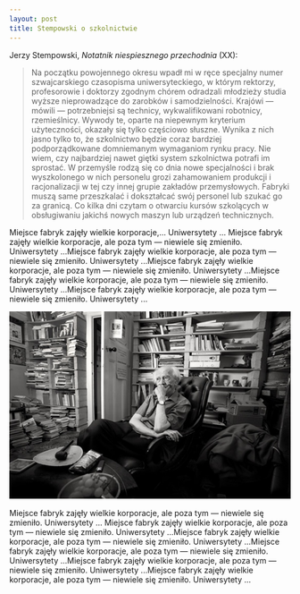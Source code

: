 ```yaml
---
layout: post
title: Stempowski o szkolnictwie
---
```


Jerzy Stempowski, *Notatnik niespiesznego przechodnia* (XX):

> Na początku powojennego okresu wpadł mi w ręce specjalny numer szwajcarskiego czasopisma uniwersyteckiego, w którym rektorzy, profesorowie i doktorzy zgodnym chórem odradzali młodzieży studia wyższe nieprowadzące do zarobków i samodzielności. Krajówi — mówili — potrzebniejsi są technicy, wykwalifikowani robotnicy, rzemieślnicy. Wywody te, oparte na niepewnym kryterium użyteczności, okazały się tylko częściowo słuszne. Wynika z nich jasno tylko to, że szkolnictwo będzie coraz bardziej podporządkowane domniemanym wymaganiom rynku pracy. Nie wiem, czy najbardziej nawet giętki system szkolnictwa potrafi im sprostać. W przemyśle rodzą się co dnia nowe specjalności i brak wyszkolonego w nich personelu grozi zahamowaniem produkcji i racjonalizacji w tej czy innej grupie zakładów przemysłowych. Fabryki muszą same przeszkalać i dokształcać swój personel lub szukać go za granicą. Co kilka dni czytam o otwarciu kursów szkolących w obsługiwaniu jakichś nowych maszyn lub urządzeń technicznych.

Miejsce fabryk zajęły wielkie korporacje,... Uniwersytety ... Miejsce fabryk zajęły wielkie korporacje, ale poza tym — niewiele się zmieniło. Uniwersytety ...Miejsce fabryk zajęły wielkie korporacje, ale poza tym — niewiele się zmieniło. Uniwersytety ...Miejsce fabryk zajęły wielkie korporacje, ale poza tym — niewiele się zmieniło. Uniwersytety ...Miejsce fabryk zajęły wielkie korporacje, ale poza tym — niewiele się zmieniło. Uniwersytety ...Miejsce fabryk zajęły wielkie korporacje, ale poza tym — niewiele się zmieniło. Uniwersytety ...

![Zygmunt Bauman](/assets/bauman1.jpg)

Miejsce fabryk zajęły wielkie korporacje, ale poza tym — niewiele się zmieniło. Uniwersytety ... Miejsce fabryk zajęły wielkie korporacje, ale poza tym — niewiele się zmieniło. Uniwersytety ...Miejsce fabryk zajęły wielkie korporacje, ale poza tym — niewiele się zmieniło. Uniwersytety ...Miejsce fabryk zajęły wielkie korporacje, ale poza tym — niewiele się zmieniło. Uniwersytety ...Miejsce fabryk zajęły wielkie korporacje, ale poza tym — niewiele się zmieniło. Uniwersytety ...Miejsce fabryk zajęły wielkie korporacje, ale poza tym — niewiele się zmieniło. Uniwersytety ...
